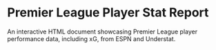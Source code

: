 # Premier League Player Stat Report
An interactive HTML document showcasing Premier League player performance data, including xG, from ESPN and Understat. 
